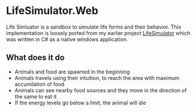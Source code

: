 # LifeSimulator.Web

Life Simluator is a sandbox to simulate life forms and their behavior. This implementation is loosely ported from my 
earlier project [LifeSimulator](https://github.com/Ascalonic/LifeSimulator) which was written in C# as a native windows application.

## What does it do
* Animals and food are spawned in the beginning
* Animals travels using their intuition, to reach the area with maximum accumilation of food
* Animals can see nearby food sources and they move in the direction of the same to eat it
* If the energy levels go below a limit, the animal will die
